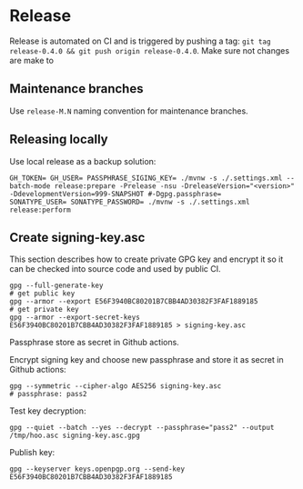 # Release

Release is automated on CI and is triggered by pushing a tag: `git tag release-0.4.0 && git push origin release-0.4.0`.
Make sure not changes are make to 

## Maintenance branches

Use `release-M.N` naming convention for maintenance branches.

## Releasing locally

Use local release as a backup solution:

```
GH_TOKEN= GH_USER= PASSPHRASE_SIGING_KEY= ./mvnw -s ./.settings.xml --batch-mode release:prepare -Prelease -nsu -DreleaseVersion="<version>" -DdevelopmentVersion=999-SNAPSHOT #-Dgpg.passphrase=
SONATYPE_USER= SONATYPE_PASSWORD= ./mvnw -s ./.settings.xml release:perform
```

## Create signing-key.asc

This section describes how to create private GPG key and encrypt it so it can be
checked into source code and used by public CI.

```
gpg --full-generate-key
# get public key
gpg --armor --export E56F3940BC80201B7CBB4AD30382F3FAF1889185 
# get private key
gpg --armor --export-secret-keys E56F3940BC80201B7CBB4AD30382F3FAF1889185 > signing-key.asc
```
Passphrase store as secret in Github actions.

Encrypt signing key and choose new passphrase and store it as secret in Github actions:
```
gpg --symmetric --cipher-algo AES256 signing-key.asc
# passphrase: pass2
```

Test key decryption:
```
gpg --quiet --batch --yes --decrypt --passphrase="pass2" --output /tmp/hoo.asc signing-key.asc.gpg
```

Publish key:
```
gpg --keyserver keys.openpgp.org --send-key E56F3940BC80201B7CBB4AD30382F3FAF1889185
```

